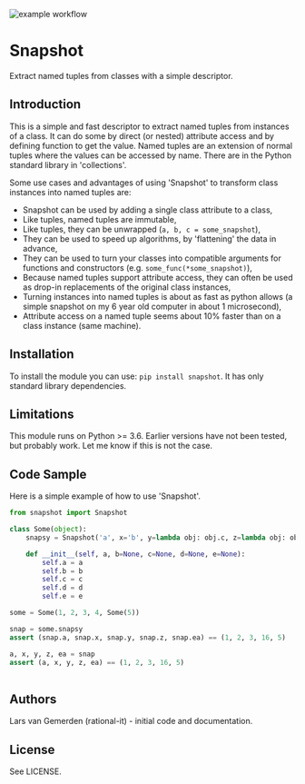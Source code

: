 ![example workflow](https://github.com/gemerden/snapshot/actions/workflows/python-app.yml/badge.svg)

# Snapshot

 Extract named tuples from classes with a simple descriptor.

## Introduction

This is a simple and fast descriptor to extract named tuples from instances of a class. It can do some by direct (or nested) attribute access and by defining function to get the value. Named tuples are an extension of normal tuples where the values can be accessed by name. There are in the Python standard library in 'collections'.

Some use cases and advantages of using 'Snapshot' to transform class instances into named tuples are:

- Snapshot can be used by adding a single class attribute to a class,
- Like tuples, named tuples are immutable, 
- Like tuples, they can be unwrapped (`a, b, c = some_snapshot`),
- They can be used to speed up algorithms, by 'flattening' the data in advance,
- They can be used to turn your classes into compatible arguments for functions and constructors (e.g. `some_func(*some_snapshot)`),
- Because named tuples support attribute access, they can often be used as drop-in replacements of the original class instances,
- Turning instances into named tuples is about as fast as python allows (a simple snapshot on my 6 year old computer in about 1 microsecond),
- Attribute access on a named tuple seems about 10% faster than on a class instance (same machine).

## Installation

To install the module you can use: `pip install snapshot`. It has only standard library dependencies. 

## Limitations

This module runs on Python >= 3.6. Earlier versions have not been tested, but probably work. Let me know if this is not the case.

## Code Sample

Here is a simple example of how to use 'Snapshot'.

```python
from snapshot import Snapshot

class Some(object):
    snapsy = Snapshot('a', x='b', y=lambda obj: obj.c, z=lambda obj: obj.d ** 2, ea='e.a')

    def __init__(self, a, b=None, c=None, d=None, e=None):
        self.a = a
        self.b = b
        self.c = c
        self.d = d
        self.e = e

some = Some(1, 2, 3, 4, Some(5))

snap = some.snapsy
assert (snap.a, snap.x, snap.y, snap.z, snap.ea) == (1, 2, 3, 16, 5)

a, x, y, z, ea = snap
assert (a, x, y, z, ea) == (1, 2, 3, 16, 5)
  
```

## Authors

Lars van Gemerden (rational-it) - initial code and documentation.

## License

See LICENSE.
